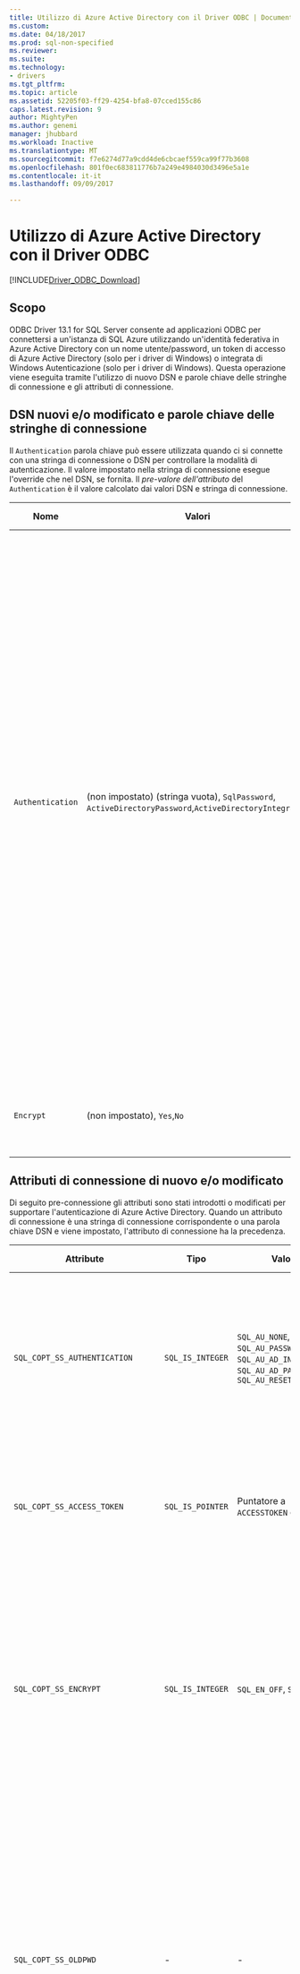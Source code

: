 ```yaml
---
title: Utilizzo di Azure Active Directory con il Driver ODBC | Documenti Microsoft
ms.custom: 
ms.date: 04/18/2017
ms.prod: sql-non-specified
ms.reviewer: 
ms.suite: 
ms.technology:
- drivers
ms.tgt_pltfrm: 
ms.topic: article
ms.assetid: 52205f03-ff29-4254-bfa8-07cced155c86
caps.latest.revision: 9
author: MightyPen
ms.author: genemi
manager: jhubbard
ms.workload: Inactive
ms.translationtype: MT
ms.sourcegitcommit: f7e6274d77a9cdd4de6cbcaef559ca99f77b3608
ms.openlocfilehash: 801f0ec683811776b7a249e4984030d3496e5a1e
ms.contentlocale: it-it
ms.lasthandoff: 09/09/2017

---
```

# <a name="using-azure-active-directory-with-the-odbc-driver"></a>Utilizzo di Azure Active Directory con il Driver ODBC
[!INCLUDE[Driver_ODBC_Download](../../includes/driver_odbc_download.md)]

## <a name="purpose"></a>Scopo

ODBC Driver 13.1 for SQL Server consente ad applicazioni ODBC per connettersi a un'istanza di SQL Azure utilizzando un'identità federativa in Azure Active Directory con un nome utente/password, un token di accesso di Azure Active Directory (solo per i driver di Windows) o integrata di Windows Autenticazione (solo per i driver di Windows). Questa operazione viene eseguita tramite l'utilizzo di nuovo DSN e parole chiave delle stringhe di connessione e gli attributi di connessione.

## <a name="new-andor-modified-dsn-and-connection-string-keywords"></a>DSN nuovi e/o modificato e parole chiave delle stringhe di connessione

Il `Authentication` parola chiave può essere utilizzata quando ci si connette con una stringa di connessione o DSN per controllare la modalità di autenticazione. Il valore impostato nella stringa di connessione esegue l'override che nel DSN, se fornita. Il _pre-valore dell'attributo_ del `Authentication` è il valore calcolato dai valori DSN e stringa di connessione.

|Nome|Valori|Valore predefinito|Description|
|-|-|-|-|
|`Authentication`|(non impostato) (stringa vuota), `SqlPassword`, `ActiveDirectoryPassword`,`ActiveDirectoryIntegrated`|(non impostato)|Controlla la modalità di autenticazione.<table><tr><th>Valore<th>Description<tr><td>(non impostato)<td>Modalità di autenticazione di base a parole chiave (opzioni di connessione preesistenti esistente).<tr><td>(stringa vuota)<td>(Stringa di connessione solo.) Eseguire l'override e annullare un `Authentication` valore impostato nel DSN.<tr><td>`SqlPassword`<td>Eseguire l'autenticazione direttamente a un'istanza di SQL Server utilizzando un nome utente e password.<tr><td>`ActiveDirectoryPassword`<td>Eseguire l'autenticazione con un'identità di Azure Active Directory utilizzando un nome utente e password.<tr><td>`ActiveDirectoryIntegrated`<td>_Solo i driver di Windows_. Eseguire l'autenticazione con un'identità di Azure Active Directory utilizzando l'autenticazione integrata.</table>|
|`Encrypt`|(non impostato), `Yes`,`No`|(vedere la descrizione)|Controlla la crittografia per una connessione. Se il valore pre-dell'attributo di il `Authentication` non _Nessuno_, il valore predefinito è `Yes`. In caso contrario, il valore predefinito è `No`. Il valore pre-dell'attributo di crittografia `Yes` se il valore è impostato su `Yes` nella stringa di connessione o DSN.|

## <a name="new-andor-modified-connection-attributes"></a>Attributi di connessione di nuovo e/o modificato

Di seguito pre-connessione gli attributi sono stati introdotti o modificati per supportare l'autenticazione di Azure Active Directory. Quando un attributo di connessione è una stringa di connessione corrispondente o una parola chiave DSN e viene impostato, l'attributo di connessione ha la precedenza.

|Attribute|Tipo|Valori|Valore predefinito|Description|
|-|-|-|-|-|
|`SQL_COPT_SS_AUTHENTICATION`|`SQL_IS_INTEGER`|`SQL_AU_NONE`, `SQL_AU_PASSWORD`, `SQL_AU_AD_INTEGRATED`, `SQL_AU_AD_PASSWORD`, `SQL_AU_RESET`|(non impostato)|Vedere la descrizione di `Authentication` parola chiave precedente. `SQL_AU_NONE`viene fornito per eseguire l'override esplicito di un set `Authentication` valore nella stringa di DSN e/o di connessione, mentre `SQL_AU_RESET` annullata l'impostazione dell'attributo se è stato impostato, consentendo il valore di stringa di connessione o DSN in precedenza.|
|`SQL_COPT_SS_ACCESS_TOKEN`|`SQL_IS_POINTER`|Puntatore a `ACCESSTOKEN` o NULL|NULL|_Solo i driver di Windows_. Se diverso da null, specifica il Token azuread dell'accesso da utilizzare. È possibile specificare un token di accesso e anche `UID`, `PWD`, `Trusted_Connection`, o `Authentication` parole chiave delle stringhe di connessione o dei relativi attributi equivalente.|
|`SQL_COPT_SS_ENCRYPT`|`SQL_IS_INTEGER`|`SQL_EN_OFF`, `SQL_EN_ON`|(vedere la descrizione)|Controlla la crittografia per una connessione. `SQL_EN_OFF`e `SQL_EN_ON` disabilitare e abilitare la crittografia, rispettivamente. Se il valore pre-dell'attributo di il `Authentication` non _Nessuno_ o `SQL_COPT_SS_ACCESS_TOKEN` è impostata, e `Encrypt` non è stato specificato nella stringa di connessione o DSN, il valore predefinito è `SQL_EN_ON`. In caso contrario, il valore predefinito è `SQL_EN_OFF`. Il valore effettivo dei controlli attributo [se la crittografia verrà utilizzata per la connessione.](https://docs.microsoft.com/en-us/sql/relational-databases/native-client/features/using-encryption-without-validation)|
|`SQL_COPT_SS_OLDPWD`|\-|\-|\-|Non è supportata con Azure Active Directory, poiché le modifiche delle password per le entità di AAD non può essere eseguite tramite una connessione ODBC. <br><br>Scadenza della password per l'autenticazione di SQL Server è stato introdotto in SQL Server 2005. Il `SQL_COPT_SS_OLDPWD` attributo è stato aggiunto per consentire al client di fornire sia la vecchia che la nuova password per la connessione. Quando questa proprietà è impostata, il provider non utilizzerà il pool di connessioni per la prima connessione o per le connessioni successive, in quanto la stringa di connessione conterrà la password precedente che è stata modificata.|
|`SQL_COPT_SS_INTEGRATED_SECURITY`|`SQL_IS_INTEGER`|`SQL_IS_OFF`,`SQL_IS_ON`|`SQL_IS_OFF`|_Deprecato_; utilizzare `SQL_COPT_SS_AUTHENTICATION` impostato su `SQL_AU_AD_INTEGRATED` invece. <br><br>Forza utilizzo dell'autenticazione di Windows (Kerberos su Linux e macOS) per la convalida dell'accesso in account di accesso server. Quando viene utilizzata l'autenticazione di Windows, il driver ignora i valori di identificatore e la password utente forniti come parte di `SQLConnect`, `SQLDriverConnect`, o `SQLBrowseConnect` l'elaborazione.|

## <a name="ui-additions-for-azure-active-directory-windows-driver-only"></a>Componenti aggiuntivi dell'interfaccia utente per Azure Active Directory (solo per i driver di Windows)

L'installazione DSN e la connessione, le interfacce utente del driver sono stati migliorati con le opzioni aggiuntive necessarie per utilizzare l'autenticazione con Azure AD.

### <a name="creating-and-editing-dsns-in-the-ui"></a>Creazione e modifica i DSN nell'interfaccia utente

È possibile utilizzare di nuovo AD Azure le opzioni di autenticazione durante la creazione o la modifica di un DSN esistente tramite l'installazione del driver dell'interfaccia utente:

`Authentication=ActiveDirectoryIntegrated`per l'autenticazione di Azure Active Directory Integrated a SQL Azure

![CreateNewDSN3.png](windows/CreateNewDSN3.png)

`Authentication=ActiveDirectoryPassword`per l'autenticazione di nome utente e password di Azure Active Directory in SQL Azure

![CreateNewDSN4.png](windows/CreateNewDSN4.png)

`Authentication=SqlPassword`per l'autenticazione di nome utente e password di SQL Server (Azure o in caso contrario)

![CreateNewDSN.png](windows/CreateNewDSN.png)

`Trusted_Connection=Yes`per Windows SSPI legacy l'autenticazione integrata

![CreateNewDSN2.png](windows/CreateNewDSN2.png)

Le quattro opzioni corrispondono alle `Trusted_Connection=Yes` (Windows legacy esistente SSPI sola autenticazione integrata) e `Authentication=` `ActiveDirectoryIntegrated`, `SqlPassword`, e `ActiveDirectoryPassword`, rispettivamente.

### <a name="sqldriverconnect-prompt-windows-driver-only"></a>SQLDriverConnect prompt dei comandi (solo per i driver di Windows)

La finestra di dialogo prompt dei comandi visualizzato dal SQLDriverConnect quando vengono richieste informazioni necessarie per completare la connessione contiene due nuove opzioni per l'autenticazione di Azure AD:

![SQLServerLogin.png](windows/SQLServerLogin.png)

Queste opzioni corrispondono alle quattro stesso disponibili nel programma di installazione DSN dell'interfaccia utente precedente.

### <a name="example-connection-strings"></a>Esempi di stringhe di connessione
1. Autenticazione di SQL Server: sintassi legacy. Certificato server non viene convalidato e viene utilizzata la crittografia solo se il server impone. Il nome utente e la password viene passata nella stringa di connessione.
`server=Server;database=Database;UID=UserName;PWD=Password;`
2. Autenticazione di SQL: nuova sintassi. Il client richiede la crittografia (il valore predefinito di `Encrypt` è `true`) e il certificato del server ottiene convalidato, indipendentemente dall'impostazione di crittografia (a meno che non `TrustServerCertificate` è impostato su `true`). Il nome utente e la password viene passata nella stringa di connessione.
 `server=Server;database=Database;UID=UserName;PWD=Password;Authentication=SqlPassword;`
3. Autenticazione integrata di Windows (Kerberos su Linux e macOS) tramite SSPI (per SQL Server o SQL IaaS): la sintassi corrente. Certificato server non viene convalidato, a meno che non viene utilizzata la crittografia. 
`server=Server;database=Database;Trusted_Connection=yes;`
4. (_Solo i driver di Windows_.) Autenticazione integrata di Windows tramite SSPI (se il database di destinazione è in SQL Server o SQL IaaS)-nuova sintassi. Il client richiede la crittografia (il valore predefinito di `Encrypt` è `true`) e il certificato del server ottiene convalidato, indipendentemente dall'impostazione di crittografia (a meno che non `TrustServerCertificate` è impostato su `true`). 
`server=Server;database=Database;Authentication=ActiveDirectoryIntegrated;`
5. Autenticazione di nome utente e Password di AAD (se il database di destinazione nel database di SQL Azure). Certificato server è convalidato, indipendentemente dall'impostazione di crittografia (a meno che non `TrustServerCertificate` è impostato su `true`). Il nome utente e la password viene passata nella stringa di connessione. 
`server=Server;database=Database;UID=UserName;PWD=Password;Authentication=ActiveDirectoryPassword;`
6. (_Solo i driver di Windows_.) Autenticazione integrata di Windows utilizza la libreria ADAL, che prevede di utilizzare le credenziali dell'account di Windows per un token di accesso rilasciato da Azure ad, presupponendo che il database di destinazione è in Database SQL di Azure. Certificato server è convalidato, indipendentemente dall'impostazione di crittografia (a meno che non `TrustServerCertificate` è impostato su `true`). 
`server=Server;database=Database; Authentication=ActiveDirectoryIntegrated;`

> [!NOTE] 
>- Quando si utilizzano le nuove opzioni di Active Directory con il driver ODBC di Windows, assicurarsi che il [Active Directory Authentication Library per SQL Server](http://go.microsoft.com/fwlink/?LinkID=513072) è stato installato. I driver di Linux e macOS non richiedono le dipendenze aggiuntive per l'autenticazione con Azure Active Directory.
>- Per connettersi usando un nome utente account SQL Server e una password, è ora possibile utilizzare il nuovo `SqlPassword` opzione, è consigliabile soprattutto per SQL Azure, poiché questa opzione consente di impostazioni predefinite di connessione più sicure.
>- Per connettersi usando un nome utente account Azure Active Directory e una password, specificare `Authentication=ActiveDirectoryPassword` nella stringa di connessione e `UID` e `PWD` le parole chiave con il nome utente e password, rispettivamente.
>- Per connettersi usando integrata di Windows o autenticazione integrata di Active Directory (solo per i driver di Windows), specificare `Authentication=ActiveDirectoryIntegrated` nella stringa di connessione. Il driver sceglierà automaticamente la modalità di autenticazione corretto. `UID`e `PWD` non deve essere specificato.

## <a name="authenticating-with-an-access-token-windows-driver-only"></a>L'autenticazione con un Token di accesso (solo per i driver di Windows)

Il `SQL_COPT_SS_ACCESS_TOKEN` attributo pre-connessione consente di usare un token di accesso ottenuto da Azure AD per l'autenticazione anziché nome utente e password e ignora inoltre la negoziazione e ottenere un token di accesso dal driver. Per utilizzare un token di accesso, impostare il `SQL_COPT_SS_ACCESS_TOKEN` attributo di connessione a un puntatore a un `ACCESSTOKEN` struttura:

~~~
typedef struct AccessToken
{
    DWORD dataSize;
    BYTE data[];
} ACCESSTOKEN;
~~~

Il `ACCESSTOKEN` è una struttura di lunghezza variabile costituita da 4 byte _lunghezza_ seguito da _lunghezza_ byte di dati opachi che formano il token di accesso. A causa di come SQL Server gestisce i token di accesso, una ottenuto tramite un [OAuth 2.0](https://docs.microsoft.com/en-us/azure/active-directory/develop/active-directory-authentication-scenarios) risposta JSON deve essere espanso in modo che ogni byte è seguita da uno 0 byte, simili a una stringa di UCS-2 contenente solo caratteri ASCII di padding; tuttavia, il token è un valore opaco e la lunghezza specificata, in byte, non devono includere qualsiasi carattere di terminazione null. I vincoli di lunghezza e il formato considerevoli, a causa di questo metodo di autenticazione è disponibile solo a livello di programmazione tramite le `SQL_COPT_SS_ACCESS_TOKEN` attributo coonnection; Nessuna corrispondente DSN o la parola chiave di stringa di connessione. La stringa di connessione non deve contenere `UID`, `PWD`, `Authentication`, o `Trusted_Connection` parole chiave.

## <a name="azure-active-directory-authentication-sample-code"></a>Codice di esempio l'autenticazione di Azure Active Directory

L'esempio seguente viene illustrato il codice necessario per connettersi a SQL Server tramite Azure Active Directory con le parole chiave di connessione. Si noti che non è necessario modificare il codice dell'applicazione stessa. la stringa di connessione o DSN se viene utilizzato uno, è l'unica modifica da apportare necessaria per l'utilizzo di Azure ad per l'autenticazione:
~~~
    ...
    SQLCHAR connString[] = "Driver={ODBC Driver 13 for SQL Server};Server={server};UID=myuser;PWD=myPass;Authentication=ActiveDirectoryPassword"
    ...
    SQLDriverConnect(hDbc, NULL, connString, SQL_NTS, NULL, 0, NULL, SQL_DRIVER_NOPROMPT);  
    ...
~~~
L'esempio seguente viene illustrato il codice necessario per connettersi a SQL Server con l'autenticazione del token di accesso di Azure Active Directory. In questo caso, è necessario modificare il codice dell'applicazione per elaborare il token di accesso e impostare l'attributo di connessione associata.
~~~
    SQLCHAR connString[] = "Driver={ODBC Driver 13 for SQL Server};Server={server}"
    SQLCHAR accessToken[] = "eyJ0eXAiOi..."; // In the format extracted from an OAuth JSON response
    ...
    DWORD dataSize = 2 * strlen(accessToken);
    ACCESSTOKEN *pAccToken = malloc(sizeof(ACCESSTOKEN) + dataSize);
    pAccToken->dataSize = dataSize;
    // Expand access token with padding bytes
    for(int i = 0, j = 0; i < dataSize; i += 2, j++) {
        pAccToken->data[i] = accessToken[j];
        pAccToken->data[i+1] = 0;
    }
    ...
    SQLSetConnectAttr(hDbc, SQL_COPT_SS_ACCESS_TOKEN, (SQLPOINTER)pAccToken, SQL_IS_POINTER);
    SQLDriverConnect(hDbc, NULL, connString, SQL_NTS, NULL, 0, NULL, SQL_DRIVER_NOPROMPT);      
    ...
    free(pAccToken);
~~~

## <a name="see-also"></a>Vedere anche
[Supporto dell'autenticazione basata su token per il database SQL di Azure utilizzando l'autenticazione di Azure AD](https://blogs.msdn.microsoft.com/sqlsecurity/2016/02/09/token-based-authentication-support-for-azure-sql-db-using-azure-ad-auth)


